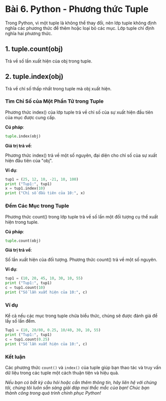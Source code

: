 # Bài 6. Python - Phương thức Tuple

Trong Python, vì một tuple là không thể thay đổi, nên lớp tuple không định nghĩa các phương thức để thêm hoặc loại bỏ các mục. Lớp tuple chỉ định nghĩa hai phương thức.

## 1. tuple.count(obj)

Trả về số lần xuất hiện của obj trong tuple.

## 2. tuple.index(obj)

Trả về chỉ số thấp nhất trong tuple mà obj xuất hiện.

### Tìm Chỉ Số của Một Phần Tử trong Tuple

Phương thức index() của lớp tuple trả về chỉ số của sự xuất hiện đầu tiên của mục được cung cấp.

**Cú pháp**:

```python
tuple.index(obj)
```

**Giá trị trả về**:

Phương thức index() trả về một số nguyên, đại diện cho chỉ số của sự xuất hiện đầu tiên của "obj".

**Ví dụ**:

```python
tup1 = (25, 12, 10, -21, 10, 100)
print ("Tup1:", tup1)
x = tup1.index(10)
print ("Chỉ số đầu tiên của 10:", x)
```

### Đếm Các Mục trong Tuple

Phương thức count() trong lớp tuple trả về số lần một đối tượng cụ thể xuất hiện trong tuple.

**Cú pháp**:

```python
tuple.count(obj)
```

**Giá trị trả về**:

Số lần xuất hiện của đối tượng. Phương thức count() trả về một số nguyên.

**Ví dụ**:

```python
tup1 = (10, 20, 45, 10, 30, 10, 55)
print ("Tup1:", tup1)
c = tup1.count(10)
print ("Số lần xuất hiện của 10:", c)
```

### Ví dụ

Kể cả nếu các mục trong tuple chứa biểu thức, chúng sẽ được đánh giá để lấy số lần đếm.

```python
Tup1 = (10, 20/80, 0.25, 10/40, 30, 10, 55)
print ("Tup1:", tup1)
c = tup1.count(0.25)
print ("Số lần xuất hiện của 10:", c)
```

### Kết luận

Các phương thức `count()` và `index()` của tuple giúp bạn thao tác và truy vấn dữ liệu trong các tuple một cách thuận tiện và hiệu quả.

*Nếu bạn có bất kỳ câu hỏi hoặc cần thêm thông tin, hãy liên hệ với chúng tôi, chúng tôi luôn sẵn sàng giải đáp mọi thắc mắc của bạn! Chúc bạn thành công trong quá trình chinh phục Python!*